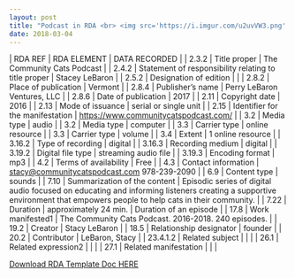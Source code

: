 ```yaml
---
layout: post
title: "Podcast in RDA <br> <img src='https://i.imgur.com/u2uvVW3.png' height='300' width='300'>"
date: 2018-03-04
---
```


| RDA REF | RDA ELEMENT | DATA RECORDED  | 
| 2.3.2 | Title proper | The Community Cats Podcast |
| 2.4.2 | Statement of responsibility relating to title proper  | Stacey LeBaron |
| 2.5.2 | Designation of edition |  | 
| 2.8.2 | Place of publication | Vermont | 
| 2.8.4 | Publisher’s name | Perry LeBaron Ventures, LLC |
| 2.8.6 | Date of publication | 2017 |
| 2.11 | Copyright date | 2016 |
| 2.13 | Mode of issuance  | serial or single unit |
| 2.15 | Identifier for the manifestation   | https://www.communitycatspodcast.com/ |
| 3.2 | Media type | audio |
| 3.2 | Media type | computer |
| 3.3 | Carrier type | online resource |
| 3.3 | Carrier type | volume |
| 3.4 | Extent | 1 online resource | 
| 3.16.2 | Type of recording  | digital |
| 3.16.3 | Recording medium  | digital |
| 3.19.2 | Digital file type  | streaming audio file |
| 3.19.3 | Encoding format  | mp3 |
| 4.2 | Terms of availability  | Free |
| 4.3 | Contact information  | stacy@communitycatspodcast.com 978-239-2090 |
| 6.9 | Content type | sounds |
| 7.10 | Summarization of the content  | Episodic series of digital audio focused on educating and informing listeners creating a supportive environment that empowers people to help cats in their community. |
| 7.22 | Duration  | approximately 24 min. | Duration of an episode |
| 17.8 | Work manifested1 | The Community Cats Podcast. 2016-2018. 240 episodes. |
| 19.2 | Creator | Stacy LeBaron |
| 18.5 | Relationship designator  | founder |
| 20.2 | Contributor  | LeBaron, Stacy |
| 23.4.1.2 | Related subject |  |  |
| 26.1 | Related expression2 |  |  |
| 27.1 | Related manifestation |  |  | 

<a class="dwnld-btn" href="https://docs.google.com/document/d/1mEFz8-0lssQ4syBu6woF0ZzfSQJmGnQCTZ0qOX-7MqE/edit?usp=sharing" target="_blank">Download RDA Template Doc HERE</a>
